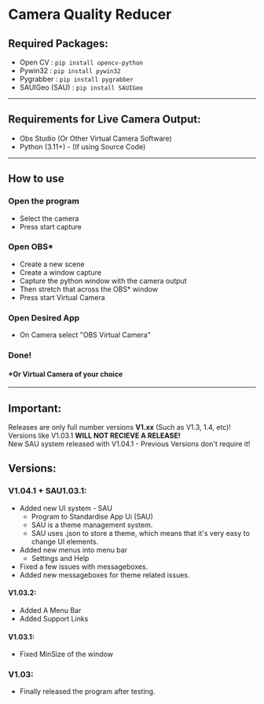 # Camera Quality Reducer
## Required Packages:
- Open CV :  `pip install opencv-python`
- Pywin32 :  `pip install pywin32`
- Pygrabber : `pip install pygrabber`
- SAUIGeo (SAU) : `pip install SAUIGeo`
---
## Requirements for Live Camera Output:
- Obs Studio (Or Other Virtual Camera Software)
- Python (3.11+) - (If using Source Code)
---
## How to use
### Open the program
- Select the camera
- Press start capture<br>
### Open OBS*
- Create a new scene
- Create a window capture
- Capture the python window with the camera output
- Then stretch that across the OBS* window
- Press start Virtual Camera<br>
### Open Desired App
- On Camera select "OBS Virtual Camera"
### Done!
#### *Or Virtual Camera of your choice
---
## Important:
Releases are only full number versions **V1.xx** (Such as V1.3, 1.4, etc)!<br>
Versions like V1.03.1 **WILL NOT RECIEVE A RELEASE!**<br>
New SAU system released with V1.04.1 - Previous Versions don't require it!
## Versions:
### V1.04.1 + SAU1.03.1:
- Added new UI system - SAU
    - Program to Standardise App Ui (SAU)
    - SAU is a theme management system.
    - SAU uses .json to store a theme, which means that it's very easy to change UI elements.
- Added new menus into menu bar
    - Settings and Help
- Fixed a few issues with messageboxes.
- Added new messageboxes for theme related issues.
#### V1.03.2:
- Added A Menu Bar
- Added Support Links
#### V1.03.1:
- Fixed MinSize of the window
### V1.03:
- Finally released the program after testing.
